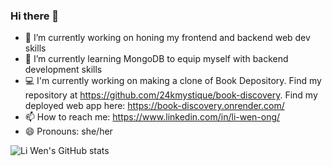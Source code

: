 ### Hi there 👋

- 🔭 I’m currently working on honing my frontend and backend web dev skills
- 🌱 I’m currently learning MongoDB to equip myself with backend development skills
- 💻 I'm currently working on making a clone of Book Depository. Find my repository at https://github.com/24kmystique/book-discovery. Find my deployed web app here: https://book-discovery.onrender.com/
- 📫 How to reach me: https://www.linkedin.com/in/li-wen-ong/
- 😄 Pronouns: she/her

![Li Wen's GitHub stats](https://github-readme-stats.vercel.app/api?username=24kmystique&count_private=true?show_icons=true&theme=tokyonight)

